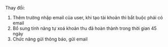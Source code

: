 Thay đổi:
1) Thêm trường nhập email của user, khi tạo tài khoản thì bắt buộc phải có email
2) Bổ sung tính năng tự xoá khoản thu đã hoàn thành trong thời gian 45 ngày
3) Chức năng gửi thông báo, gửi email
